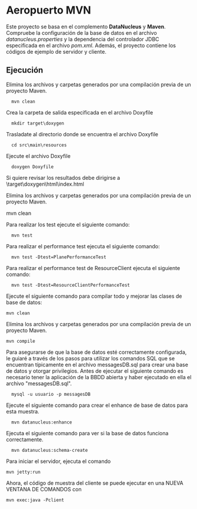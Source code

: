 Aeropuerto MVN
============================

Este proyecto se basa en el complemento **DataNucleus** y  **Maven**. Compruebe la configuración de la base de datos en el archivo *datanucleus.properties* y la dependencia del controlador JDBC especificada en el archivo *pom.xml*. Además, el proyecto contiene los códigos de ejemplo de servidor y cliente.

## Ejecución

Elimina los archivos y carpetas generados por una compilación previa de un proyecto Maven.

      mvn clean

Crea la carpeta de salida especificada en el archivo Doxyfile 

      mkdir target\doxygen

Trasladate al directorio donde se encuentra el archivo Doxyfile

      cd src\main\resources

Ejecute el archivo Doxyfile
      
      doxygen Doxyfile

Si quiere revisar los resultados debe dirigirse a \target\doxygen\html\index.html

Elimina los archivos y carpetas generados por una compilación previa de un proyecto Maven.

  mvn clean

Para realizar los test ejecute el siguiente comando:

      mvn test

Para realizar el performance test ejecuta el siguiente comando:

      mvn test -Dtest=PlanePerformanceTest

Para realizar el performance test de ResourceClient ejecuta el siguiente comando:

      mvn test -Dtest=ResourceClientPerformanceTest

Ejecute el siguiente comando para compilar todo y mejorar las clases de base de datos:

	mvn clean
      
Elimina los archivos y carpetas generados por una compilación previa de un proyecto Maven.

	mvn compile

Para asegurarse de que la base de datos esté correctamente configurada, le guiaré a través de los pasos para utilizar los comandos SQL que se encuentran típicamente en el archivo messagesDB.sql para crear una base de datos y otorgar privilegios. Antes de ejecutar el siguiente comando es necesario tener la aplicación de la BBDD abierta y haber ejecutado en ella el archivo "messagesDB.sql".

      mysql -u usuario -p messagesDB

Ejecute el siguiente comando para crear el enhance de base de datos para esta muestra.

      mvn datanucleus:enhance


Ejecuta el siguiente comando para ver si la base de datos funciona correctamente.

      mvn datanucleus:schema-create


Para iniciar el servidor, ejecuta el comando

    mvn jetty:run

Ahora, el código de muestra del cliente se puede ejecutar en una NUEVA VENTANA DE COMANDOS con

    mvn exec:java -Pclient

